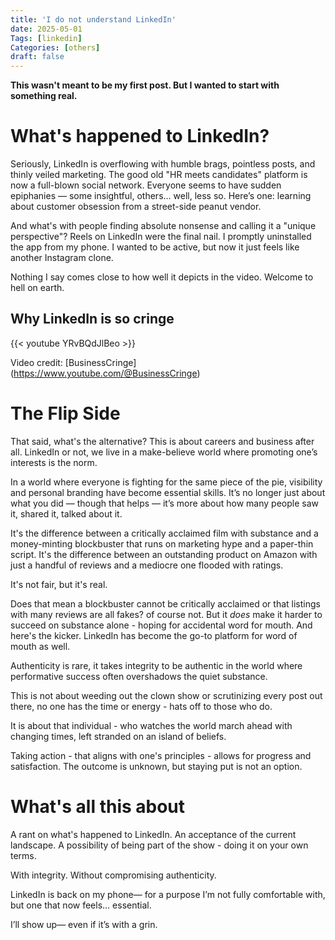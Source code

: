 ```yaml
---
title: 'I do not understand LinkedIn'
date: 2025-05-01
Tags: [linkedin]
Categories: [others]
draft: false
---
```


**This wasn't meant to be my first post. But I wanted to start with something real.**

# What's happened to LinkedIn?

Seriously, LinkedIn is overflowing with humble brags, pointless posts, and thinly veiled marketing.
The good old "HR meets candidates" platform is now a full-blown social network. Everyone seems to have sudden epiphanies — some insightful, others... well, less so. Here’s one: learning about customer obsession from a street-side peanut vendor.

And what's with people finding absolute nonsense and calling it a "unique perspective"?
Reels on LinkedIn were the final nail. I promptly uninstalled the app from my phone. I wanted to be active, but now it just feels like another Instagram clone.

Nothing I say comes close to how well it depicts in the video. Welcome to hell on earth.


## Why LinkedIn is so cringe

{{< youtube YRvBQdJlBeo >}}

Video credit: [BusinessCringe] (https://www.youtube.com/@BusinessCringe)


# The Flip Side

That said, what's the alternative? This is about careers and business after all. LinkedIn or not, we live in a make-believe world where promoting one’s interests is the norm.

In a world where everyone is fighting for the same piece of the pie, visibility and personal branding have become essential skills. It’s no longer just about what you did — though that helps — it’s more about how many people saw it, shared it, talked about it.

It's the difference between a critically acclaimed film with substance and a money-minting blockbuster that runs on marketing hype and a paper-thin script.
It's the difference between an outstanding product on Amazon with just a handful of reviews and a mediocre one flooded with ratings.

It's not fair, but it's real.

Does that mean a blockbuster cannot be critically acclaimed or that listings with many reviews are all fakes? of course not. But it *does* make it harder to succeed on substance alone - hoping for accidental word for mouth.
And here's the kicker. LinkedIn has become the go-to platform for word of mouth as well. 

Authenticity is rare, it takes integrity to be authentic in the world where performative success often overshadows the quiet substance. 

This is not about weeding out the clown show or scrutinizing every post out there, no one has the time or energy - hats off to those who do.

It is about that individual - who watches the world march ahead with changing times, left stranded on an island of beliefs. 

Taking action - that aligns with one's principles - allows for progress and satisfaction. The outcome is unknown, but staying put is not an option.


# What's all this about

A rant on what's happened to LinkedIn. 
An acceptance of the current landscape.
A possibility of being part of the show - doing it on your own terms.

With integrity. Without compromising authenticity.

LinkedIn is back on my phone—
for a purpose I’m not fully comfortable with,
but one that now feels… essential.

I’ll show up— even if it’s with a grin.